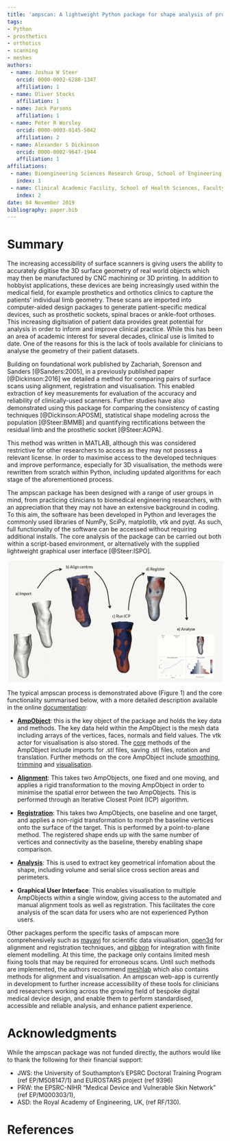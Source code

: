 ```yaml
---
title: 'ampscan: A lightweight Python package for shape analysis of prosthetics and orthotics'
tags:
- Python
- prosthetics
- orthotics
- scanning
- meshes
authors:
 - name: Joshua W Steer
   orcid: 0000-0002-6288-1347
   affiliation: 1
 - name: Oliver Stocks
   affiliation: 1
 - name: Jack Parsons
   affiliation: 1 
 - name: Peter R Worsley
   orcid: 0000-0003-0145-5042
   affiliation: 2
 - name: Alexander S Dickinson
   orcid: 0000-0002-9647-1944
   affiliation: 1
affiliations:
 - name: Bioengineering Sciences Research Group, School of Engineering, Faculty of Engineering and Physical Sciences, University of Southampton
   index: 1
 - name: Clinical Academic Facility, School of Health Sciences, Faculty of Environment and Life Sciences, University of Southampton
   index: 2
date: 04 November 2019
bibliography: paper.bib
---
```

# Summary

The increasing accessibility of surface scanners is giving users the ability to accurately digitise the 3D surface geometry of real world objects which may then be manufactured by CNC machining or 3D printing. In addition to hobbyist applications, these devices are being increasingly used within the medical field, for example prosthetics and orthotics clinics to capture the patients' individual limb geometry. These scans are imported into computer-aided design packages to generate patient-specific medical devices, such as prosthetic sockets, spinal braces or ankle-foot orthoses. This increasing digitsiation of patient data provides great potential for analysis in order to inform and improve clinical practice. While this has been an area of academic interest for several decades, clinical use is limited to date. One of the reasons for this is the lack of tools available for clinicians to analyse the geometry of their patient datasets. 

Building on foundational work published by Zachariah, Sorenson and Sanders [@Sanders:2005], in a previously published paper [@Dickinson:2016] we detailed a method for comparing pairs of surface scans using alignment, registration and visualisation. This enabled extraction of key measurements for evaluation of the accuracy and reliability of clinically-used scanners. Further studies have also demonstrated using this package for comparing the consistency of casting techniques [@Dickinson:APOSM], statistical shape modeling across the population [@Steer:BMMB] and quantifying rectifications between the residual limb and the prosthetic socket [@Steer:AOPA]. 

This method was written in MATLAB, although this was considered restrictive for other researchers to access as they may not possess a relevant license.  In order to maximise access to the developed techniques and improve performance, especially for 3D visualisation, the methods were rewritten from scratch within Python, including updated algorithms for each stage of the aforementioned process. 

The ampscan package has been designed with a range of user groups in mind, from practicing clinicians to biomedical engineering researchers, with an appreciation that they may not have an extensive background in coding. To this aim, the software has been developed in Python and leverages the commonly used libraries of NumPy, SciPy, matplotlib, vtk and pyqt. As such, full functionality of the software can be accessed without requiring additional installs. The core analysis of the package can be carried out both within a script-based environment, or alternatively with the supplied lightweight graphical user interface [@Steer:ISPO].  

![A graphical summary of a typical ampscan process. a) Importing a pair of scans, b) Automatically snap centres, c) Align using ICP algorithm, d) Register and visualise shape deviation and e) Automatically analyse the registered scan](AmpScan_Overview.png)

The typical ampscan process is demonstrated above (Figure 1) and the core functionality summarised below, with a more detailed description available in the online [documentation](https://ampscan.readthedocs.io/en/latest/):

- **[AmpObject](https://ampscan.readthedocs.io/en/latest/source/core.html)**: this is the key object of the package and holds the key data and methods. The key data held within the AmpObject is the mesh data including arrays of the vertices, faces, normals and field values. The vtk actor for visualisation is also stored. The [core](https://ampscan.readthedocs.io/en/latest/source/core.html) methods of the AmpObject include imports for .stl files, saving .stl files, rotation and translation. Further methods on the core AmpObject include [smoothing](https://ampscan.readthedocs.io/en/latest/source/smooth.html), [trimming](https://ampscan.readthedocs.io/en/latest/source/trim.html) and [visualisation](https://ampscan.readthedocs.io/en/latest/source/ampVis.html). 

- **[Alignment](https://ampscan.readthedocs.io/en/latest/source/align.html)**: This takes two AmpObjects, one fixed and one moving, and applies a rigid transformation to the moving AmpObject in order to minimise the spatial error between the two AmpObjects. This is performed through an Iterative Closest Point (ICP) algorithm.

- **[Registration](https://ampscan.readthedocs.io/en/latest/source/registration.html)**: This takes two AmpObjects, one baseline and one target, and applies a non-rigid transformation to morph the baseline vertices onto the surface of the target. This is performed by a point-to-plane method. The registered shape ends up with the same number of vertices and connectivity as the baseline, thereby enabling shape comparison.

- **[Analysis](https://ampscan.readthedocs.io/en/latest/source/analyse.html)**: This is used to extract key geometrical infomation about the shape, including volume and serial slice cross section areas and perimeters.

- **Graphical User Interface**: This enables visualisation to multiple AmpObjects within a single window, giving access to the automated and manual alignment tools as well as registration. This facilitates the core analysis of the scan data for users who are not experienced Python users. 

Other packages perform the specific tasks of ampscan more comprehensively such as [mayavi](https://docs.enthought.com/mayavi/mayavi/index.html) for scientific data visualisation, [open3d](http://www.open3d.org/docs/getting_started.html) for alignment and registration techniques, and [gibbon](https://www.gibboncode.org/) for integration with finite element modelling. At this time, the package only contains limited mesh fixing tools that may be required for erroneous scans. Until such methods are implemented, the authors recommend [meshlab](http://www.meshlab.net/) which also contains methods for alignment and visualisation. An ampscan web-app is currently in development to further increase accessibility of these tools for clinicians and researchers working across the growing field of bespoke digital medical device design, and enable them to perform standardised, accessible and reliable analysis, and enhance patient experience.

# Acknowledgments 
While the ampscan package was not funded directly, the authors would like to thank the following for their financial support:
- JWS: the University of Southampton’s EPSRC Doctoral Training Program (ref EP/M508147/1) and EUROSTARS project (ref 9396)
- PRW: the EPSRC-NIHR “Medical Device and Vulnerable Skin Network” (ref EP/M000303/1),
- ASD: the Royal Academy of Engineering, UK, (ref RF/130).

# References
